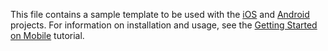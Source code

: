 This file contains a sample template to be used with the [iOS](https://github.com/ChartIQ/ChartIQ-iOS-SDK) and [Android](https://github.com/ChartIQ/ChartIQ-Android-SDK) projects. For information on installation and usage, see the [Getting Started on Mobile](https://documentation.chartiq.com/tutorial-Getting%20Started%20on%20Mobile.html) tutorial.

